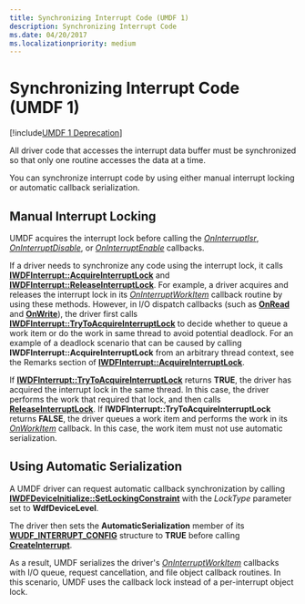 ```yaml
---
title: Synchronizing Interrupt Code (UMDF 1)
description: Synchronizing Interrupt Code
ms.date: 04/20/2017
ms.localizationpriority: medium
---
```


# Synchronizing Interrupt Code (UMDF 1)


[!include[UMDF 1 Deprecation](../includes/umdf-1-deprecation.md)]

All driver code that accesses the interrupt data buffer must be synchronized so that only one routine accesses the data at a time.

You can synchronize interrupt code by using either manual interrupt locking or automatic callback serialization.

## Manual Interrupt Locking


UMDF acquires the interrupt lock before calling the [*OnInterruptIsr*](/windows-hardware/drivers/ddi/wudfinterrupt/nc-wudfinterrupt-wudf_interrupt_isr), [*OnInterruptDisable*](/windows-hardware/drivers/ddi/wudfinterrupt/nc-wudfinterrupt-wudf_interrupt_disable), or [*OnInterruptEnable*](/windows-hardware/drivers/ddi/wudfinterrupt/nc-wudfinterrupt-wudf_interrupt_enable) callbacks.

If a driver needs to synchronize any code using the interrupt lock, it calls [**IWDFInterrupt::AcquireInterruptLock**](/windows-hardware/drivers/ddi/wudfddi/nf-wudfddi-iwdfinterrupt-acquireinterruptlock) and [**IWDFInterrupt::ReleaseInterruptLock**](/windows-hardware/drivers/ddi/wudfddi/nf-wudfddi-iwdfinterrupt-releaseinterruptlock). For example, a driver acquires and releases the interrupt lock in its [*OnInterruptWorkItem*](/windows-hardware/drivers/ddi/wudfinterrupt/nc-wudfinterrupt-wudf_interrupt_workitem) callback routine by using these methods. However, in I/O dispatch callbacks (such as [**OnRead**](/windows-hardware/drivers/ddi/wudfddi/nf-wudfddi-iqueuecallbackread-onread) and [**OnWrite**](/windows-hardware/drivers/ddi/wudfddi/nf-wudfddi-iqueuecallbackwrite-onwrite)), the driver first calls [**IWDFInterrupt::TryToAcquireInterruptLock**](/windows-hardware/drivers/ddi/wudfddi/nf-wudfddi-iwdfinterrupt-trytoacquireinterruptlock) to decide whether to queue a work item or do the work in same thread to avoid potential deadlock. For an example of a deadlock scenario that can be caused by calling **IWDFInterrupt::AcquireInterruptLock** from an arbitrary thread context, see the Remarks section of [**IWDFInterrupt::AcquireInterruptLock**](/windows-hardware/drivers/ddi/wudfddi/nf-wudfddi-iwdfinterrupt-acquireinterruptlock).

If [**IWDFInterrupt::TryToAcquireInterruptLock**](/windows-hardware/drivers/ddi/wudfddi/nf-wudfddi-iwdfinterrupt-trytoacquireinterruptlock) returns **TRUE**, the driver has acquired the interrupt lock in the same thread. In this case, the driver performs the work that required that lock, and then calls [**ReleaseInterruptLock**](/windows-hardware/drivers/ddi/wudfddi/nf-wudfddi-iwdfinterrupt-releaseinterruptlock). If **IWDFInterrupt::TryToAcquireInterruptLock** returns **FALSE**, the driver queues a work item and performs the work in its [*OnWorkItem*](/windows-hardware/drivers/ddi/wudfworkitem/nc-wudfworkitem-wudf_workitem_function) callback. In this case, the work item must not use automatic serialization.

## Using Automatic Serialization


A UMDF driver can request automatic callback synchronization by calling [**IWDFDeviceInitialize::SetLockingConstraint**](/windows-hardware/drivers/ddi/wudfddi/nf-wudfddi-iwdfdeviceinitialize-setlockingconstraint) with the *LockType* parameter set to **WdfDeviceLevel**.

The driver then sets the **AutomaticSerialization** member of its [**WUDF\_INTERRUPT\_CONFIG**](/windows-hardware/drivers/ddi/wudfinterrupt/ns-wudfinterrupt-_wudf_interrupt_config) structure to **TRUE** before calling [**CreateInterrupt**](/windows-hardware/drivers/ddi/wudfddi/nf-wudfddi-iwdfdevice3-createinterrupt).

As a result, UMDF serializes the driver's [*OnInterruptWorkItem*](/windows-hardware/drivers/ddi/wudfinterrupt/nc-wudfinterrupt-wudf_interrupt_workitem) callbacks with I/O queue, request cancellation, and file object callback routines. In this scenario, UMDF uses the callback lock instead of a per-interrupt object lock.

 


